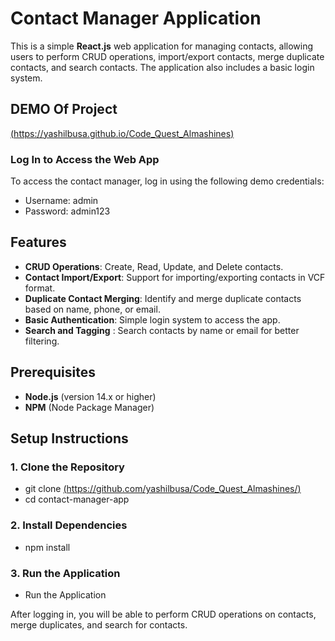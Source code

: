 # Contact Manager Application

This is a simple **React.js** web application for managing contacts, allowing users to perform CRUD operations, import/export contacts, merge duplicate contacts, and search contacts. The application also includes a basic login system.

## DEMO Of Project
[(https://yashilbusa.github.io/Code_Quest_Almashines)](https://yashilbusa.github.io/Code_Quest_Almashines)

### Log In to Access the Web App
To access the contact manager, log in using the following demo credentials:
- Username: admin 
- Password: admin123

## Features

- **CRUD Operations**: Create, Read, Update, and Delete contacts.
- **Contact Import/Export**: Support for importing/exporting contacts in VCF format.
- **Duplicate Contact Merging**: Identify and merge duplicate contacts based on name, phone, or email.
- **Basic Authentication**: Simple login system to access the app.
- **Search and Tagging** : Search contacts by name or email for better filtering.

## Prerequisites

- **Node.js** (version 14.x or higher)
- **NPM** (Node Package Manager)

## Setup Instructions

### 1. Clone the Repository

- git clone [(https://github.com/yashilbusa/Code_Quest_Almashines/)](https://github.com/yashilbusa/Code_Quest_Almashines/)
- cd contact-manager-app

### 2. Install Dependencies
- npm install

### 3. Run the Application
- Run the Application


After logging in, you will be able to perform CRUD operations on contacts, merge duplicates, and search for contacts.

